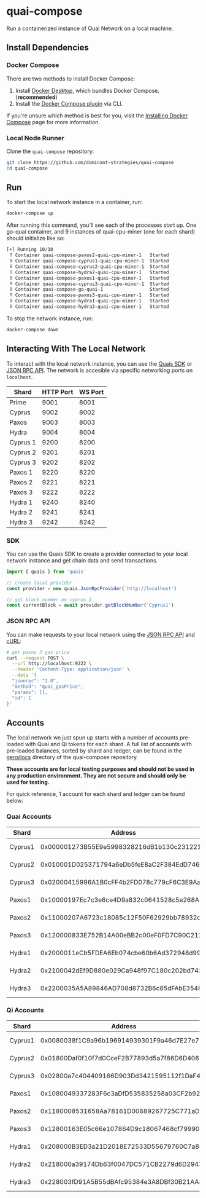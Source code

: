 # quai-compose

Run a containerized instance of Quai Network on a local machine.

## Install Dependencies

### Docker Compose

There are two methods to install Docker Compose:

1. Install [Docker Desktop](https://docs.docker.com/compose/install/), which bundles Docker Compose. (**recommended**)
2. Install the [Docker Compose plugin](https://docs.docker.com/compose/install/linux/) via CLI.

If you're unsure which method is best for you, visit the [Installing Docker Compose](https://docs.docker.com/compose/install/) page for more information.

### Local Node Runner

Clone the `quai-compose` repository:

```bash
git clone https://github.com/dominant-strategies/quai-compose
cd quai-compose
```

## Run

To start the local network instance in a container, run:

```bash
docker-compose up
```

After running this command, you'll see each of the processes start up. One go-quai container, and 9 instances of quai-cpu-miner (one for each shard) should initialize like so:

```bash
[+] Running 10/10
 ⠿ Container quai-compose-paxos2-quai-cpu-miner-1   Started
 ⠿ Container quai-compose-cyprus1-quai-cpu-miner-1  Started
 ⠿ Container quai-compose-cyprus2-quai-cpu-miner-1  Started
 ⠿ Container quai-compose-hydra2-quai-cpu-miner-1   Started
 ⠿ Container quai-compose-paxos1-quai-cpu-miner-1   Started
 ⠿ Container quai-compose-cyprus3-quai-cpu-miner-1  Started
 ⠿ Container quai-compose-go-quai-1                 Started
 ⠿ Container quai-compose-paxos3-quai-cpu-miner-1   Started
 ⠿ Container quai-compose-hydra1-quai-cpu-miner-1   Started
 ⠿ Container quai-compose-hydra3-quai-cpu-miner-1   Started
```

To stop the network instance, run:

```bash
docker-compose down
```

## Interacting With The Local Network

To interact with the local network instance, you can use the [Quais SDK](https://docs.qu.ai/sdk/introduction) or [JSON RPC API](https://docs.qu.ai/build/playground/overview). The network is accesible via specific networking ports on `localhost`.

| Shard    | HTTP Port | WS Port |
| -------- | --------- | ------- |
| Prime    | 9001      | 8001    |
| Cyprus   | 9002      | 8002    |
| Paxos    | 9003      | 8003    |
| Hydra    | 9004      | 8004    |
| Cyprus 1 | 9200      | 8200    |
| Cyprus 2 | 9201      | 8201    |
| Cyprus 3 | 9202      | 8202    |
| Paxos 1  | 9220      | 8220    |
| Paxos 2  | 9221      | 8221    |
| Paxos 3  | 9222      | 8222    |
| Hydra 1  | 9240      | 8240    |
| Hydra 2  | 9241      | 8241    |
| Hydra 3  | 9242      | 8242    |

### SDK

You can use the Quais SDK to create a provider connected to your local network instance and get chain data and send transactions.

```ts
import { quais } from 'quais'

// create local provider
const provider = new quais.JsonRpcProvider('http://localhost')

// get block number on cyprus 1
const currentBlock = await provider.getBlockNumber('Cyprus1')
```

### JSON RPC API

You can make requests to your local network using the [JSON RPC API](/build/playground/overview) and [cURL](https://curl.se/):

```bash
# get paxos 3 gas price
curl --request POST \
  --url http://localhost:9222 \
  --header 'Content-Type: application/json' \
  --data '{
  "jsonrpc": "2.0",
  "method": "quai_gasPrice",
  "params": [],
  "id": 1
}'
```

## Accounts

The local network we just spun up starts with a number of accounts pre-loaded with Quai and Qi tokens for each shard. A full list of accounts with pre-loaded balances, sorted by shard and ledger, can be found in the [genallocs](https://github.com/dominant-strategies/quai-compose/tree/main/genallocs) directory of the quai-compose repository.

**These accounts are for local testing purposes and should not be used in any production environment. They are not secure and should only be used for testing.**

For quick reference, 1 account for each shard and ledger can be found below:

### Quai Accounts

| Shard   | Address                                    | Private Key                                                        | Balance    |
| ------- | ------------------------------------------ | ------------------------------------------------------------------ | ---------- |
| Cyprus1 | 0x000001273B55E9e5998328216dB1b130c231221C | 0xb3c87ca9645adcf75be5c4d6609fd257f897fd53849c7ecca81acae9966a6ec0 | 10000 Quai |
| Cyprus2 | 0x010001D025371794a6eDb5feE8aC2F384EdD7463 | 0xcea8ebb619f8e4ea11ee75cb72221a6f39591a99d7cf688de9f30832809fb751 | 10000 Quai |
| Cyprus3 | 0x02000415996A1B0cFF4b2FD078c779cF6C3E9AaC | 0xfc86fae56f462d2ae43bca8f819b1137c9e3150ba3ff79d4d5068b6e39c1c975 | 10000 Quai |
| Paxos1  | 0x10000197Ec7c3e6ce4D9a832c0641528c5e268A6 | 0x01d872f0bc5f94490c2ed9026d58a116656dcb3c997f42062d01799e5b458062 | 10000 Quai |
| Paxos2  | 0x11000207A6723c18085c12F50F62929bb78932c4 | 0x1d7a3a668ac8b20bf538a6d1060de043f10b1db5f1df2140fa0e8d479820e763 | 10000 Quai |
| Paxos3  | 0x120000833E752B14A00eBB2c00eF0FD7C90C2123 | 0xc0061e94c526e7d9d97a2874f129e72e4f821a8f78ca2fd8198c005bc14e2a92 | 10000 Quai |
| Hydra1  | 0x2000011eCb5FDEA6Eb074cbe60b6Ad372948d99a | 0xc77fb4c5b1612f702ef097561f75ee5876987ef547977020a86528fbc9f7bbbc | 10000 Quai |
| Hydra2  | 0x2100042dEf9D880e029Ca948f97C180c202bd743 | 0x44af4c54c44d96bbf3d9c602967822246381d2287fe544fd5480d05b25b80bb9 | 10000 Quai |
| Hydra3  | 0x2200035A5A89846AD708d8732B6c85dFAbE35489 | 0x8cd878d69b1b848b3c98c623e4e56e3b0ed1035984f6f721a99ef716637e3382 | 10000 Quai |

### Qi Accounts

| Shard   | Address                                    | Private Key                                                        | Balance   |
| ------- | ------------------------------------------ | ------------------------------------------------------------------ | --------- |
| Cyprus1 | 0x0080038f1C9a96b196914939301F9a46d7E27e7E | 0x5b18d340e2e5172a90dfcc43c800519cf4a77b82750b8964b3f421dc929eac53 | 100000 Qi |
| Cyprus2 | 0x01800Daf0f10f7d0CceF2B77893d5a7f86D6D406 | 0x4500c9cef91ac29479cf50a00c49d27ba14e84df83b8e332db34fa1cbdd799b7 | 100000 Qi |
| Cyprus3 | 0x02800a7c404409166D903Dd3421595112f1DaF4D | 0xbc144acdd4d53488e4005d404f42450a879eb1015a6f4bbf80956b4810b5a068 | 100000 Qi |
| Paxos1  | 0x1080049337283F6c3aDfD535835258a03CF2b921 | 0x511930ce12cbf86325eb2652459b6a47b75ddc892a09549f094f0011062a11f4 | 100000 Qi |
| Paxos2  | 0x1180008531658Aa78161D00689267725C771aD3d | 0x89086104efd789c7de9ee69beb44ad70818a772a90b6d3f3ec26da930a47a2da | 100000 Qi |
| Paxos3  | 0x12800163E05c66e107864D9c18067468cf79990f | 0xa7995e0942e6510a2fd3461c0dbe081fc8e79c6e891fd2fcde5897e41700789a | 100000 Qi |
| Hydra1  | 0x208000B3ED3a21D2018E72533D55679760C7a8d2 | 0x36f009591733e706085ba4b6c3c6bbc8e35fa5e9f075979650523c18f18dacec | 100000 Qi |
| Hydra2  | 0x218000a39174Db63f0047DC571CB2279d6D29434 | 0xf07d9c6d2ee5cd1f5661d87afea21cd21e4a52ff1ea4851b7507b4ef673c4311 | 100000 Qi |
| Hydra3  | 0x228003fD91A5B55dBAfc95384e3A8DBf30B21AA8 | 0x2c1b28175b12d8fdeb8355918fcb7492fcbc7b118ecf301cd928477815084312 | 100000 Qi |
